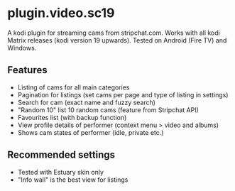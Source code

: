 # plugin.video.sc19
A kodi plugin for streaming cams from stripchat.com. Works with all kodi Matrix releases (kodi version 19 upwards). Tested on Android (Fire TV) and Windows.

## Features
- Listing of cams for all main categories
- Pagination for listings (set cams per page and type of listing in settings)
- Search for cam (exact name and fuzzy search)
- "Random 10" list 10 random cams (feature from Stripchat API)
- Favourites list (with backup function)
- View profile details of performer (context menu > video and albums)
- Shows cam states of performer (idle, private etc.)

## Recommended settings
- Tested with Estuary skin only
- "Info wall" is the best view for listings 
